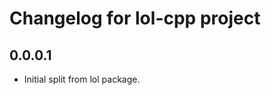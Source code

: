 Changelog for lol-cpp project
================================

0.0.0.1
----
 * Initial split from lol package.

